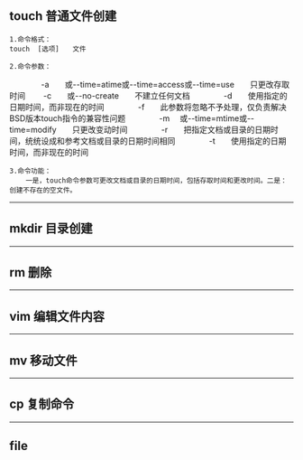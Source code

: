 ## touch 普通文件创建

    1.命令格式：
    touch  [选项]　　文件
    
    2.命令参数：
　　　　-a　　或--time=atime或--time=access或--time=use　　只更改存取时间
    　　-c　　或--no-create　　不建立任何文档
　　　　-d　　使用指定的日期时间，而非现在的时间
　　　　-f　　此参数将忽略不予处理，仅负责解决BSD版本touch指令的兼容性问题
　　　　-m　  或--time=mtime或--time=modify　　只更改变动时间
　　　　-r　　把指定文档或目录的日期时间，统统设成和参考文档或目录的日期时间相同
　　　　-t　　使用指定的日期时间，而非现在的时间

    3.命令功能：
        一是，touch命令参数可更改文档或目录的日期时间，包括存取时间和更改时间。二是：创建不存在的空文件。
----------------------------------------------------------------------------------------------------------------------------------------
## mkdir 目录创建

----------------------------------------------------------------------------------------------------------------------------------------
## rm 删除

----------------------------------------------------------------------------------------------------------------------------------------
## vim 编辑文件内容

----------------------------------------------------------------------------------------------------------------------------------------
## mv 移动文件

------------------------------------------------------------------------------------------------------------------------------------------
## cp 复制命令
------------------------------------------------------------------------------------------------------------------------------------------
## file 
